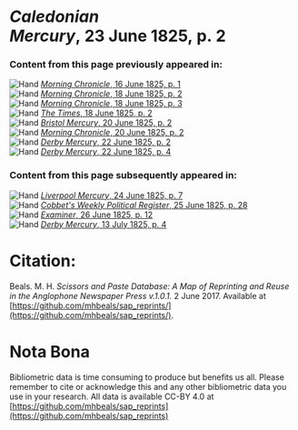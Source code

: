 # *Caledonian Mercury*, 23 June 1825, p. 2  
  
### Content from this page previously appeared in:  
![Hand](http://scissorsandpaste.net/wp-content/uploads/2017/06/smallhandpointer.png) [*Morning Chronicle*, 16 June 1825, p. 1](https://mhbeals.github.io/sap_html/Morning-Chronicle/Morning-Chronicle-16-June-1825-p-1)  
![Hand](http://scissorsandpaste.net/wp-content/uploads/2017/06/smallhandpointer.png) [*Morning Chronicle*, 18 June 1825, p. 2](https://mhbeals.github.io/sap_html/Morning-Chronicle/Morning-Chronicle-18-June-1825-p-2)  
![Hand](http://scissorsandpaste.net/wp-content/uploads/2017/06/smallhandpointer.png) [*Morning Chronicle*, 18 June 1825, p. 3](https://mhbeals.github.io/sap_html/Morning-Chronicle/Morning-Chronicle-18-June-1825-p-3)  
![Hand](http://scissorsandpaste.net/wp-content/uploads/2017/06/smallhandpointer.png) [*The Times*, 18 June 1825, p. 2](https://mhbeals.github.io/sap_html/The-Times/The-Times-18-June-1825-p-2)  
![Hand](http://scissorsandpaste.net/wp-content/uploads/2017/06/smallhandpointer.png) [*Bristol Mercury*, 20 June 1825, p. 2](https://mhbeals.github.io/sap_html/Bristol-Mercury/Bristol-Mercury-20-June-1825-p-2)  
![Hand](http://scissorsandpaste.net/wp-content/uploads/2017/06/smallhandpointer.png) [*Morning Chronicle*, 20 June 1825, p. 2](https://mhbeals.github.io/sap_html/Morning-Chronicle/Morning-Chronicle-20-June-1825-p-2)  
![Hand](http://scissorsandpaste.net/wp-content/uploads/2017/06/smallhandpointer.png) [*Derby Mercury*, 22 June 1825, p. 2](https://mhbeals.github.io/sap_html/Derby-Mercury/Derby-Mercury-22-June-1825-p-2)  
![Hand](http://scissorsandpaste.net/wp-content/uploads/2017/06/smallhandpointer.png) [*Derby Mercury*, 22 June 1825, p. 4](https://mhbeals.github.io/sap_html/Derby-Mercury/Derby-Mercury-22-June-1825-p-4)  
  
### Content from this page subsequently appeared in:  
![Hand](http://scissorsandpaste.net/wp-content/uploads/2017/06/smallhandpointer.png) [*Liverpool Mercury*, 24 June 1825, p. 7](https://mhbeals.github.io/sap_html/Liverpool-Mercury/Liverpool-Mercury-24-June-1825-p-7)  
![Hand](http://scissorsandpaste.net/wp-content/uploads/2017/06/smallhandpointer.png) [*Cobbet's Weekly Political Register*, 25 June 1825, p. 28](https://mhbeals.github.io/sap_html/Cobbet's-Weekly-Political-Register/Cobbet's-Weekly-Political-Register-25-June-1825-p-28)  
![Hand](http://scissorsandpaste.net/wp-content/uploads/2017/06/smallhandpointer.png) [*Examiner*, 26 June 1825, p. 12](https://mhbeals.github.io/sap_html/Examiner/Examiner-26-June-1825-p-12)  
![Hand](http://scissorsandpaste.net/wp-content/uploads/2017/06/smallhandpointer.png) [*Derby Mercury*, 13 July 1825, p. 4](https://mhbeals.github.io/sap_html/Derby-Mercury/Derby-Mercury-13-July-1825-p-4)  


# Citation: 

Beals. M. H. *Scissors and Paste Database: A Map of Reprinting and Reuse in the Anglophone Newspaper Press v.1.0.1.* 2 June 2017. Available at [https://github.com/mhbeals/sap_reprints/](https://github.com/mhbeals/sap_reprints/). 

# Nota Bona

Bibliometric data is time consuming to produce but benefits us all. Please remember to cite or acknowledge this and any other bibliometric data you use in your research. All data is available CC-BY 4.0 at [https://github.com/mhbeals/sap_reprints](https://github.com/mhbeals/sap_reprints)